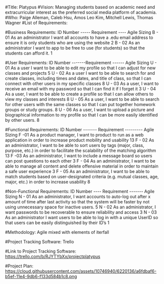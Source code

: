 #Title: 
Platypus
#Vision:
Managing students based on academic need and extracurricular interest as the preferred social media platform of academia. 
#Who: 
Paige Alleman, Caleb Hsu, Amos Leo Kim, Mitchell Lewis, Thomas Wagner
#List of Requirements:

#Business Requirements: 
ID Number ----- Requirement ---- Agile Sizing 
B - 01  As an administrator I want all accounts to have a .edu email address to ensure it is only students who are using the website    2
B - 02  As an administrator I want to app to be free to use (for students) so that the students can afford it. 1

#User Requirements: 
ID Number -------Requirement ------ Agile Sizing 
U - 01	As a user I want to be able to edit my profile so that I can adjust for new classes and projects	5
U - 02	As a user I want to be able to search for and create classes, including times and dates, and title of class, so that  I can connect with other users in my specific classes	8
U - 03	As a user, I want to receive an email with my password so that I can find it if I forget it	3
U - 04	As a user, I want to be able to create a profile so that I can allow others to view my classes and interests 	8
U - 05	As a user, I want to be able to search for other users with the same classes so that I can put together homework groups or study groups. 	8
U - 06	As a user, I want to upload a picture and biographical information to my profile so that I can be more easily identified by other users. 	8

#Functional Requirements: 
ID Number ------- Requirement --------- Agile Sizing
F -01	As a product manager, I want to product to run as a web application in order to increase product mobility and usability	13
F - 02	As an administrator, I want to be able to sort users by tags (major, class, purpose, etc.) in order to facilitate the scalability of the matching algorithm 	13
F -03	As an administrator, I want to include a message board so users can post questions to each other	3
F - 04	As an administrator, I want to be able to manage all content and delete offensive material in order to maintain a safe user experience 	3
F - 05	As an administrator, I want to be able to match students based on user-designated criteria (e.g. mutual classes, age, major, etc.) in order to increase usability	8

#Non-Functional Requirements: 
ID Number ---- Requirement ------- Agile Sizing
N - 01	As an administrator, I want accounts to auto-log out after x amount of time after last activity so that the system will be faster by not using unnecessary space for inactive users. 	5
N - 02	As an administrator, I want passwords to be recoverable to ensure reliability and access 	3
N - 03	As an administrator I want users to be able to log in with a unique UserID so that users can be easily distinguished by their ID’s	1

#Methodology: 
Agile mixed with elements of iterfall 

#Project Tracking Software: 
Trello

#Link to Project Tracking Software: 
https://trello.com/b/RJYTYbXx/projectplatypus

#Project Plan: 
https://cloud.githubusercontent.com/assets/10746940/6220136/a6fdbaf6-b5ef-11e4-9db6-f133d584b1c8.png

